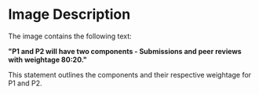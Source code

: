 # Image Description

The image contains the following text:

**"P1 and P2 will have two components - Submissions and peer reviews with weightage 80:20."**

This statement outlines the components and their respective weightage for P1 and P2.